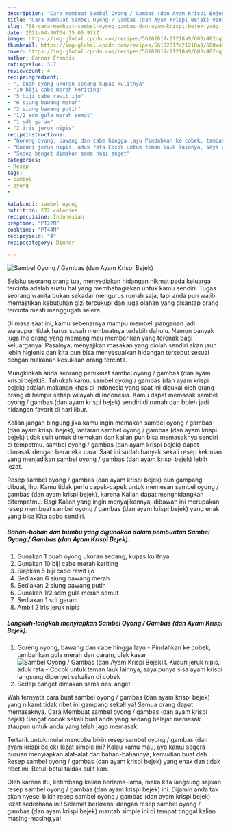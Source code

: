 ```yaml
---
description: "Cara membuat Sambel Oyong / Gambas (dan Ayam Krispi Bejek) yang lezat Untuk Jualan"
title: "Cara membuat Sambel Oyong / Gambas (dan Ayam Krispi Bejek) yang lezat Untuk Jualan"
slug: 768-cara-membuat-sambel-oyong-gambas-dan-ayam-krispi-bejek-yang-lezat-untuk-jualan
date: 2021-04-30T04:35:05.971Z
image: https://img-global.cpcdn.com/recipes/56102817c21218a9/680x482cq70/sambel-oyong-gambas-dan-ayam-krispi-bejek-foto-resep-utama.jpg
thumbnail: https://img-global.cpcdn.com/recipes/56102817c21218a9/680x482cq70/sambel-oyong-gambas-dan-ayam-krispi-bejek-foto-resep-utama.jpg
cover: https://img-global.cpcdn.com/recipes/56102817c21218a9/680x482cq70/sambel-oyong-gambas-dan-ayam-krispi-bejek-foto-resep-utama.jpg
author: Connor Francis
ratingvalue: 3.7
reviewcount: 4
recipeingredient:
- "1 buah oyong ukuran sedang kupas kulitnya"
- "10 biji cabe merah keriting"
- "5 biji cabe rawit ijo"
- "6 siung bawang merah"
- "2 siung bawang putih"
- "1/2 sdm gula merah semut"
- "1 sdt garam"
- "2 iris jeruk nipis"
recipeinstructions:
- "Goreng oyong, bawang dan cabe hingga layu Pindahkan ke cobek, tambahkan gula merah dan garam, ulek kasar"
- "Kucuri jeruk nipis, aduk rata Cocok untuk teman lauk lainnya, saya punya sisa ayam krispi langsung dipenyet sekalian di cobek"
- "Sedep banget dimakan sama nasi anget"
categories:
- Resep
tags:
- sambel
- oyong
- 

katakunci: sambel oyong  
nutrition: 272 calories
recipecuisine: Indonesian
preptime: "PT22M"
cooktime: "PT44M"
recipeyield: "4"
recipecategory: Dinner

---
```



![Sambel Oyong / Gambas (dan Ayam Krispi Bejek)](https://img-global.cpcdn.com/recipes/56102817c21218a9/680x482cq70/sambel-oyong-gambas-dan-ayam-krispi-bejek-foto-resep-utama.jpg)

Selaku seorang orang tua, menyediakan hidangan nikmat pada keluarga tercinta adalah suatu hal yang membahagiakan untuk kamu sendiri. Tugas seorang  wanita bukan sekadar mengurus rumah saja, tapi anda pun wajib memastikan kebutuhan gizi tercukupi dan juga olahan yang disantap orang tercinta mesti menggugah selera.

Di masa  saat ini, kamu sebenarnya mampu membeli panganan jadi walaupun tidak harus susah membuatnya terlebih dahulu. Namun banyak juga lho orang yang memang mau memberikan yang terenak bagi keluarganya. Pasalnya, menyajikan masakan yang diolah sendiri akan jauh lebih higienis dan kita pun bisa menyesuaikan hidangan tersebut sesuai dengan makanan kesukaan orang tercinta. 



Mungkinkah anda seorang penikmat sambel oyong / gambas (dan ayam krispi bejek)?. Tahukah kamu, sambel oyong / gambas (dan ayam krispi bejek) adalah makanan khas di Indonesia yang saat ini disukai oleh orang-orang di hampir setiap wilayah di Indonesia. Kamu dapat memasak sambel oyong / gambas (dan ayam krispi bejek) sendiri di rumah dan boleh jadi hidangan favorit di hari libur.

Kalian jangan bingung jika kamu ingin memakan sambel oyong / gambas (dan ayam krispi bejek), lantaran sambel oyong / gambas (dan ayam krispi bejek) tidak sulit untuk ditemukan dan kalian pun bisa memasaknya sendiri di tempatmu. sambel oyong / gambas (dan ayam krispi bejek) dapat dimasak dengan beraneka cara. Saat ini sudah banyak sekali resep kekinian yang menjadikan sambel oyong / gambas (dan ayam krispi bejek) lebih lezat.

Resep sambel oyong / gambas (dan ayam krispi bejek) pun gampang dibuat, lho. Kamu tidak perlu capek-capek untuk memesan sambel oyong / gambas (dan ayam krispi bejek), karena Kalian dapat menghidangkan ditempatmu. Bagi Kalian yang ingin menyajikannya, dibawah ini merupakan resep membuat sambel oyong / gambas (dan ayam krispi bejek) yang enak yang bisa Kita coba sendiri.

<!--inarticleads1-->

##### Bahan-bahan dan bumbu yang digunakan dalam pembuatan Sambel Oyong / Gambas (dan Ayam Krispi Bejek):

1. Gunakan 1 buah oyong ukuran sedang, kupas kulitnya
1. Gunakan 10 biji cabe merah keriting
1. Siapkan 5 biji cabe rawit ijo
1. Sediakan 6 siung bawang merah
1. Sediakan 2 siung bawang putih
1. Gunakan 1/2 sdm gula merah semut
1. Sediakan 1 sdt garam
1. Ambil 2 iris jeruk nipis




<!--inarticleads2-->

##### Langkah-langkah menyiapkan Sambel Oyong / Gambas (dan Ayam Krispi Bejek):

1. Goreng oyong, bawang dan cabe hingga layu - Pindahkan ke cobek, tambahkan gula merah dan garam, ulek kasar
<img src="https://img-global.cpcdn.com/steps/07ed33838754ab57/160x128cq70/sambel-oyong-gambas-dan-ayam-krispi-bejek-langkah-memasak-1-foto.jpg" alt="Sambel Oyong / Gambas (dan Ayam Krispi Bejek)">1. Kucuri jeruk nipis, aduk rata - Cocok untuk teman lauk lainnya, saya punya sisa ayam krispi langsung dipenyet sekalian di cobek
1. Sedep banget dimakan sama nasi anget




Wah ternyata cara buat sambel oyong / gambas (dan ayam krispi bejek) yang nikamt tidak ribet ini gampang sekali ya! Semua orang dapat memasaknya. Cara Membuat sambel oyong / gambas (dan ayam krispi bejek) Sangat cocok sekali buat anda yang sedang belajar memasak ataupun untuk anda yang telah jago memasak.

Tertarik untuk mulai mencoba bikin resep sambel oyong / gambas (dan ayam krispi bejek) lezat simple ini? Kalau kamu mau, ayo kamu segera buruan menyiapkan alat-alat dan bahan-bahannya, kemudian buat deh Resep sambel oyong / gambas (dan ayam krispi bejek) yang enak dan tidak ribet ini. Betul-betul taidak sulit kan. 

Oleh karena itu, ketimbang kalian berlama-lama, maka kita langsung sajikan resep sambel oyong / gambas (dan ayam krispi bejek) ini. Dijamin anda tak akan nyesel bikin resep sambel oyong / gambas (dan ayam krispi bejek) lezat sederhana ini! Selamat berkreasi dengan resep sambel oyong / gambas (dan ayam krispi bejek) mantab simple ini di tempat tinggal kalian masing-masing,ya!.

